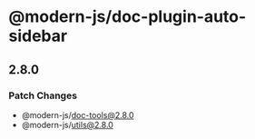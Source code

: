 # @modern-js/doc-plugin-auto-sidebar

## 2.8.0

### Patch Changes

- @modern-js/doc-tools@2.8.0
- @modern-js/utils@2.8.0
